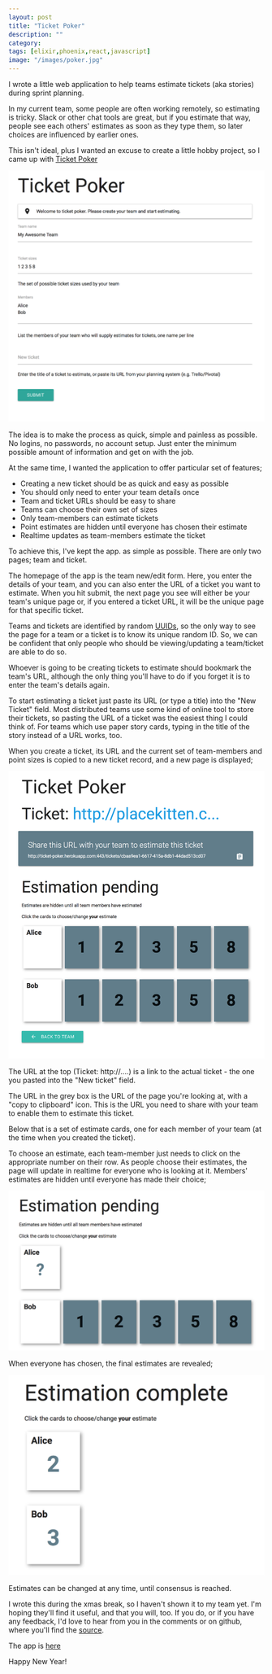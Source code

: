```yaml
---
layout: post
title: "Ticket Poker"
description: ""
category:
tags: [elixir,phoenix,react,javascript]
image: "/images/poker.jpg"
---
```

I wrote a little web application to help teams estimate tickets (aka stories) during sprint planning.

In my current team, some people are often working remotely, so estimating is tricky. Slack or other chat tools are great, but if you estimate that way, people see each others' estimates as soon as they type them, so later choices are influenced by earlier ones.

This isn't ideal, plus I wanted an excuse to create a little hobby project, so I came up with [Ticket Poker][ticket-poker]

![Ticket Poker homepage](/images/ticket-poker1.png)

The idea is to make the process as quick, simple and painless as possible. No logins, no passwords, no account setup. Just enter the minimum possible amount of information and get on with the job.

At the same time, I wanted the application to offer particular set of features;

* Creating a new ticket should be as quick and easy as possible
* You should only need to enter your team details once
* Team and ticket URLs should be easy to share
* Teams can choose their own set of sizes
* Only team-members can estimate tickets
* Point estimates are hidden until everyone has chosen their estimate
* Realtime updates as team-members estimate the ticket

To achieve this, I've kept the app. as simple as possible. There are only two pages; team and ticket.

The homepage of the app is the team new/edit form. Here, you enter the details of your team, and you can also enter the URL of a ticket you want to estimate. When you hit submit, the next page you see will either be your team's unique page or, if you entered a ticket URL, it will be the unique page for that specific ticket.

Teams and tickets are identified by random [UUIDs][uuid], so the only way to see the page for a team or a ticket is to know its unique random ID. So, we can be confident that only people who should be viewing/updating a team/ticket are able to do so.

Whoever is going to be creating tickets to estimate should bookmark the team's URL, although the only thing you'll have to do if you forget it is to enter the team's details again.

To start estimating a ticket just paste its URL (or type a title) into the "New Ticket" field. Most distributed teams use some kind of online tool to store their tickets, so pasting the URL of a ticket was the easiest thing I could think of. For teams which use paper story cards, typing in the title of the story instead of a URL works, too.

When you create a ticket, its URL and the current set of team-members and point sizes is copied to a new ticket record, and a new page is displayed;

![Ticket page](/images/ticket-poker3.png)

The URL at the top (Ticket: http://....) is a link to the actual ticket - the one you pasted into the "New ticket" field.

The URL in the grey box is the URL of the page you're looking at, with a "copy to clipboard" icon. This is the URL you need to share with your team to enable them to estimate this ticket.

Below that is a set of estimate cards, one for each member of your team (at the time when you created the ticket).

To choose an estimate, each team-member just needs to click on the appropriate number on their row. As people choose their estimates, the page will update in realtime for everyone who is looking at it. Members' estimates are hidden until everyone has made their choice;

![Partially-estimated ticket](/images/ticket-poker4.png)

When everyone has chosen, the final estimates are revealed;

![Completed ticket](/images/ticket-poker5.png)

Estimates can be changed at any time, until consensus is reached.

I wrote this during the xmas break, so I haven't shown it to my team yet. I'm hoping they'll find it useful, and that you will, too. If you do, or if you have any feedback, I'd love to hear from you in the comments or on github, where you'll find the [source][source].

The app is [here][ticket-poker]

Happy New Year!


[uuid]: https://en.wikipedia.org/wiki/UUID
[ticket-poker]: https://www.ticket-poker.org
[source]: https://github.com/digitalronin/ticket-poker
